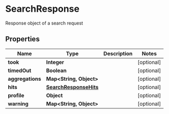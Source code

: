 

# SearchResponse

Response object of a search request

## Properties

| Name | Type | Description | Notes |
|------------ | ------------- | ------------- | -------------|
|**took** | **Integer** |  |  [optional] |
|**timedOut** | **Boolean** |  |  [optional] |
|**aggregations** | **Map&lt;String, Object&gt;** |  |  [optional] |
|**hits** | [**SearchResponseHits**](SearchResponseHits.md) |  |  [optional] |
|**profile** | **Object** |  |  [optional] |
|**warning** | **Map&lt;String, Object&gt;** |  |  [optional] |



